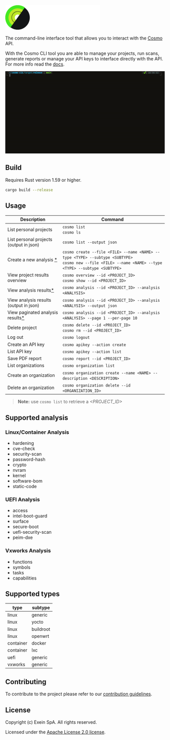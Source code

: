 <img width="300" src="res/cosmo-logo-exein_color_reverse.png" alt="Cosmo Exein Logo">

<br/>

The command-line interface tool that allows you to interact with the [Cosmo](https://cosmo.exein.io/) API. 

With the Cosmo CLI tool you are able to manage your projects, run scans, generate reports or manage your API keys to interface directly with the API.
For more info read the [docs](https://docs.exein.io/cosmo/get_started/cli).

![A GIF highlighting the simple usage of the Cosmo CLI to list projects and fetch details of a specific project.](./res/demo.gif)

## Build

Requires Rust version 1.59 or higher.
  
```bash
cargo build --release
```

## Usage 

| **Description**                                         | **Command**                                                                                                       |
| ------------------------------------------------------- | ----------------------------------------------------------------------------------------------------------------- |
| List personal projects                                  | `cosmo list`<br>`cosmo ls`                                                                                        |
| List personal projects (output in json)                 | `cosmo list --output json`                                                                                        |
| Create a new analysis [*](#supported-types)             | `cosmo create --file <FILE> --name <NAME> --type <TYPE> --subtype <SUBTYPE>`<br>`cosmo new --file <FILE> --name <NAME> --type <TYPE> --subtype <SUBTYPE>` |
| View project results overview                           | `cosmo overview --id <PROJECT_ID>` <br>`cosmo show --id <PROJECT_ID>`                                             |
| View analysis results[*](#supported-analysis)           | `cosmo analysis --id <PROJECT_ID> --analysis <ANALYSIS>`                                                          |
| View analysis results (output in json)                  | `cosmo analysis --id <PROJECT_ID> --analysis <ANALYSIS> --output json`                                                          |
| View paginated analysis results[*](#supported-analysis) | `cosmo analysis --id <PROJECT_ID> --analysis <ANALYSIS> --page 1 --per-page 10`                                   |
| Delete project                                          | `cosmo delete --id <PROJECT_ID>`<br>`cosmo rm --id <PROJECT_ID>`                                                  |
| Log out                                                 | `cosmo logout`                                                                                                    |
| Create an API key                                       | `cosmo apikey --action create`                                                                                    |
| List API key                                            | `cosmo apikey --action list`                                                                                      |
| Save PDF report                                         | `cosmo report --id <PROJECT_ID>`                                                                                  |
| List organizations                                      | `cosmo organization list`                                                                                         |
| Create an organization                                  | `cosmo organization create --name <NAME> --description <DESCRIPTION>`                                             |
| Delete an organization                                  | `cosmo organization delete --id <ORGANIZATION_ID>`                                             |


> **Note:** use `cosmo list` to retrieve a *<PROJECT_ID>* 



## Supported analysis

### Linux/Container Analysis
* hardening
* cve-check
* security-scan
* password-hash
* crypto
* nvram
* kernel
* software-bom
* static-code
### UEFI Analysis
* access
* intel-boot-guard
* surface
* secure-boot
* uefi-security-scan
* peim-dxe
### Vxworks Analysis
* functions
* symbols
* tasks
* capabilities

## Supported types
| type | subtype |
| ---  | ---      |
| linux | generic |
| linux | yocto   |
| linux | buildroot | 
| linux | openwrt | 
| container | docker |
| container | lxc |
| uefi | generic |
| vxworks | generic |

## Contributing

To contribute to the project please refer to our [contribution guidelines](./CONTRIBUTING.md).

## License

Copyright (c) Exein SpA. All rights reserved.

Licensed under the [Apache License 2.0 license](./LICENSE).
